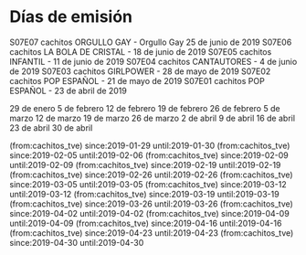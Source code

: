 

# Días de emisión


S07E07 cachitos ORGULLO GAY - Orgullo Gay 25 de junio de 2019
S07E06 cachitos LA BOLA DE CRISTAL - 18 de junio de 2019
S07E05 cachitos INFANTIL - 11 de junio de 2019
S07E04 cachitos CANTAUTORES - 4 de junio de 2019
S07E03 cachitos GIRLPOWER - 28 de mayo de 2019
S07E02 cachitos POP ESPAÑOL - 21 de mayo de 2019
S07E01 cachitos POP ESPAÑOL - 23 de abril de 2019



29 de enero 
5 de febrero
12 de febrero
19 de febrero
26 de febrero
5 de marzo
12 de marzo
19 de marzo
26 de marzo
2 de abril
9 de abril
16 de abril
23 de abril
30 de abril

(from:cachitos_tve) since:2019-01-29 until:2019-01-30
(from:cachitos_tve) since:2019-02-05 until:2019-02-06
(from:cachitos_tve) since:2019-02-09 until:2019-02-09
(from:cachitos_tve) since:2019-02-19 until:2019-02-19
(from:cachitos_tve) since:2019-02-26 until:2019-02-26
(from:cachitos_tve) since:2019-03-05 until:2019-03-05
(from:cachitos_tve) since:2019-03-12 until:2019-03-12
(from:cachitos_tve) since:2019-03-19 until:2019-03-19
(from:cachitos_tve) since:2019-03-26 until:2019-03-26
(from:cachitos_tve) since:2019-04-02 until:2019-04-02
(from:cachitos_tve) since:2019-04-09 until:2019-04-09
(from:cachitos_tve) since:2019-04-16 until:2019-04-16
(from:cachitos_tve) since:2019-04-23 until:2019-04-23
(from:cachitos_tve) since:2019-04-30 until:2019-04-30
